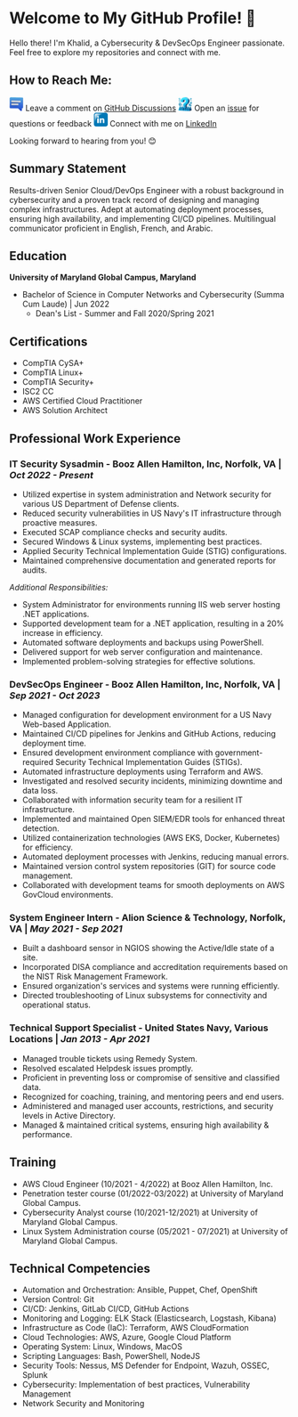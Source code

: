 # Welcome to My GitHub Profile! 👋

Hello there! I'm Khalid, a Cybersecurity & DevSecOps Engineer passionate. Feel free to explore my repositories and connect with me.

## How to Reach Me:

<img src="/assets/social/Comments.png" alt="LinkedIn" style="width: 25px; height: 25px;"> Leave a comment on [GitHub Discussions](https://github.com/khoubate/resume/discussions)
<img src="/assets/social/QA.png" alt="LinkedIn" style="width: 25px; height: 25px;"> Open an [issue](https://github.com/khoubate/resume/issues) for questions or feedback
<img src="/assets/social/LinkedIn.png" alt="LinkedIn" style="width: 25px; height: 25px;"> Connect with me on [LinkedIn](https://www.linkedin.com/in/khalid-houbate/)

Looking forward to hearing from you! 😊

## Summary Statement

Results-driven Senior Cloud/DevOps Engineer with a robust background in cybersecurity and a proven track record of designing and managing complex infrastructures. Adept at automating deployment processes, ensuring high availability, and implementing CI/CD pipelines. Multilingual communicator proficient in English, French, and Arabic.

## Education

**University of Maryland Global Campus, Maryland**  
- Bachelor of Science in Computer Networks and Cybersecurity (Summa Cum Laude) | Jun 2022
  - Dean's List - Summer and Fall 2020/Spring 2021

## Certifications

- CompTIA CySA+
- CompTIA Linux+
- CompTIA Security+
- ISC2 CC
- AWS Certified Cloud Practitioner
- AWS Solution Architect

## Professional Work Experience

### IT Security Sysadmin - Booz Allen Hamilton, Inc, Norfolk, VA | *Oct 2022 - Present*
- Utilized expertise in system administration and Network security for various US Department of Defense clients.
- Reduced security vulnerabilities in US Navy's IT infrastructure through proactive measures.
- Executed SCAP compliance checks and security audits.
- Secured Windows & Linux systems, implementing best practices.
- Applied Security Technical Implementation Guide (STIG) configurations.
- Maintained comprehensive documentation and generated reports for audits.

*Additional Responsibilities:*
- System Administrator for environments running IIS web server hosting .NET applications.
- Supported development team for a .NET application, resulting in a 20% increase in efficiency.
- Automated software deployments and backups using PowerShell.
- Delivered support for web server configuration and maintenance.
- Implemented problem-solving strategies for effective solutions.

### DevSecOps Engineer - Booz Allen Hamilton, Inc, Norfolk, VA | *Sep 2021 - Oct 2023*
- Managed configuration for development environment for a US Navy Web-based Application.
- Maintained CI/CD pipelines for Jenkins and GitHub Actions, reducing deployment time.
- Ensured development environment compliance with government-required Security Technical Implementation Guides (STIGs).
- Automated infrastructure deployments using Terraform and AWS.
- Investigated and resolved security incidents, minimizing downtime and data loss.
- Collaborated with information security team for a resilient IT infrastructure.
- Implemented and maintained Open SIEM/EDR tools for enhanced threat detection.
- Utilized containerization technologies (AWS EKS, Docker, Kubernetes) for efficiency.
- Automated deployment processes with Jenkins, reducing manual errors.
- Maintained version control system repositories (GIT) for source code management.
- Collaborated with development teams for smooth deployments on AWS GovCloud environments.

### System Engineer Intern - Alion Science & Technology, Norfolk, VA | *May 2021 - Sep 2021*
- Built a dashboard sensor in NGIOS showing the Active/Idle state of a site.
- Incorporated DISA compliance and accreditation requirements based on the NIST Risk Management Framework.
- Ensured organization's services and systems were running efficiently.
- Directed troubleshooting of Linux subsystems for connectivity and operational status.

### Technical Support Specialist - United States Navy, Various Locations | *Jan 2013 - Apr 2021*
- Managed trouble tickets using Remedy System.
- Resolved escalated Helpdesk issues promptly.
- Proficient in preventing loss or compromise of sensitive and classified data.
- Recognized for coaching, training, and mentoring peers and end users.
- Administered and managed user accounts, restrictions, and security levels in Active Directory.
- Managed & maintained critical systems, ensuring high availability & performance.

## Training

- AWS Cloud Engineer (10/2021 - 4/2022) at Booz Allen Hamilton, Inc.
- Penetration tester course (01/2022-03/2022) at University of Maryland Global Campus.
- Cybersecurity Analyst course (10/2021-12/2021) at University of Maryland Global Campus.
- Linux System Administration course (05/2021 - 07/2021) at University of Maryland Global Campus.

## Technical Competencies

- Automation and Orchestration: Ansible, Puppet, Chef, OpenShift
- Version Control: Git
- CI/CD: Jenkins, GitLab CI/CD, GitHub Actions
- Monitoring and Logging: ELK Stack (Elasticsearch, Logstash, Kibana)
- Infrastructure as Code (IaC): Terraform, AWS CloudFormation
- Cloud Technologies: AWS, Azure, Google Cloud Platform
- Operating System: Linux, Windows, MacOS
- Scripting Languages: Bash, PowerShell, NodeJS
- Security Tools: Nessus, MS Defender for Endpoint, Wazuh, OSSEC, Splunk
- Cybersecurity: Implementation of best practices, Vulnerability Management
- Network Security and Monitoring
